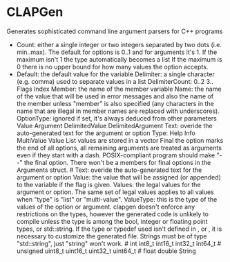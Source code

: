 CLAPGen
=======

Generates sophisticated command line argument parsers for C++ programs

* Count: either a single integer or two integers separated by two dots (i.e. min..max). The default for options is 0..1 and for arguments it's 1.
  If the maximum isn't 1 the type automatically becomes a list
  If the maximum is 0 there is no upper bound for how many values the option accepts.
* Default: the default value for the variable
        Delimiter: a single character (e.g. comma) used to separate values in
            a list
        DelimiterCount: 0..2 3..
        Flags
        Index
        Member: the name of the member variable
        Name: the name of the value that will be used in error messages and
            also the name of the member unless "member" is also specified
            (any characters in the name that are illegal in member names are
             replaced with underscores).
        OptionType: ignored if set, it's always deduced from other parameters
            Value
            Argument
            DelimitedValue
            DelimitedArgument
        Text: overide the auto-generated text for the argument or option
        Type:
            Help
            Info
            MultiValue
            Value
            List    values are stored in a vector
            Final   the option marks the end of all options, all remaining
                    arguments are treated as arguments even if they start with
                    a dash. POSIX-compliant program should make "--" the
                    final option. There won't be a members for final options in
                    the Arguments struct.
        # Text: overide the auto-generated text for the argument or option
        Value: the value that will be assigned (or appended) to the variable
            if the flag is given.
        Values: the legal values for the argument or option. The same set of
            legal values applies to all values when "type" is "list" or
            "multi-value".
        ValueType: this is the type of the values of the option or argument.
            clapgen doesn't enforce any restrictions on the types, however the generated code is unlikely to compile unless the type is among the bool, integer or floating point types, or std::string. If the type or typedef used isn't defined in <cstddef>, <cstdint> or <string>, it is necessary to customize the generated file. Strings must be of type "std::string", just "string" won't work.
            # int int8_t int16_t int32_t int64_t
            # unsigned uint8_t uint16_t uint32_t uint64_t
            # float double
            String
